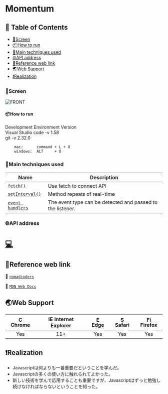 # Momentum

## 🚩 Table of Contents


- [🗼Screen](#screen)
- [📦How to run](#how-to-run)
- [🔧Main techniques used](#main-techniques-used)
- [🌐API address](#api-address)
- [🔎Reference web link](#reference-web-link)
- [🌏Web Support](#web-support)
- [❗Realization](#realization)

### 🗼Screen

![FRONT](./img/readme/momentum.gif)


#### 📦How to run

Development Environment Version  
Visual Studio code -v  1.58  
git -v 2.32.0

```sh
    mac:      command + L + O
    windows:  ALT     + O
```

### 🔧Main techniques used

| Name                                                                                                                    | Description                                |
| ----------------------------------------------------------------------------------------------------------------------- | ------------------------------------------ |
| [`fetch()`](https://github.com/dongmin7208/momentum_2021/blob/main/js/weather.js)               | Use fetch to connect API  |
| [`setInterval()`](https://github.com/dongmin7208/momentum_2021/blob/main/js/clock.js)            | Method repeats of real-time |
| [`event handlers`](https://github.com/dongmin7208/momentum_2021/blob/main/js/greetings.js)                          | The event type can be detected and passed to the listener.                 |


### 🌐API address

# [`💻`](https://openweathermap.org/current)

## 🔎Reference web link

:school: [`nomadcoders`](https://nomadcoders.co/)

:book: [`MDN Web Docs`](https://developer.mozilla.org/ja/docs/Web/JavaScript)

## 🌏Web Support

| <img src="https://user-images.githubusercontent.com/1215767/34348387-a2e64588-ea4d-11e7-8267-a43365103afe.png" alt="Chrome" width="16px" height="16px" /> Chrome | <img src="https://user-images.githubusercontent.com/1215767/34348590-250b3ca2-ea4f-11e7-9efb-da953359321f.png" alt="IE" width="16px" height="16px" /> Internet Explorer | <img src="https://user-images.githubusercontent.com/1215767/34348380-93e77ae8-ea4d-11e7-8696-9a989ddbbbf5.png" alt="Edge" width="16px" height="16px" /> Edge | <img src="https://user-images.githubusercontent.com/1215767/34348394-a981f892-ea4d-11e7-9156-d128d58386b9.png" alt="Safari" width="16px" height="16px" /> Safari | <img src="https://user-images.githubusercontent.com/1215767/34348383-9e7ed492-ea4d-11e7-910c-03b39d52f496.png" alt="Firefox" width="16px" height="16px" /> Firefox |
| :--------------------------------------------------------------------------------------------------------------------------------------------------------------: | :---------------------------------------------------------------------------------------------------------------------------------------------------------------------: | :----------------------------------------------------------------------------------------------------------------------------------------------------------: | :--------------------------------------------------------------------------------------------------------------------------------------------------------------: | :----------------------------------------------------------------------------------------------------------------------------------------------------------------: |
|                                                                               Yes                                                                                |                                                                                   11+                                                                                   |                                                                             Yes                                                                              |                                                                               Yes                                                                                |                                                                                Yes                                                                                 |

## ❗Realization
- Javascriptは何よりも一番重要だということを学んだ。
- Javascriptの多くの使い方に触れられてよかった。
- 新しい技術を学んで応用することも重要ですが、Javascriptはずっと勉強し続けなければならないということを知った。